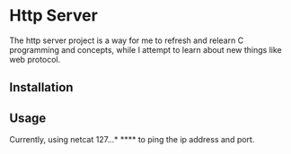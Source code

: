 # Http Server

The http server project is a way for me to refresh and relearn C programming and concepts, while I attempt to learn about new things like web protocol.

## Installation


## Usage

Currently, using netcat 127.*.*.* **** to ping the ip address and port.
